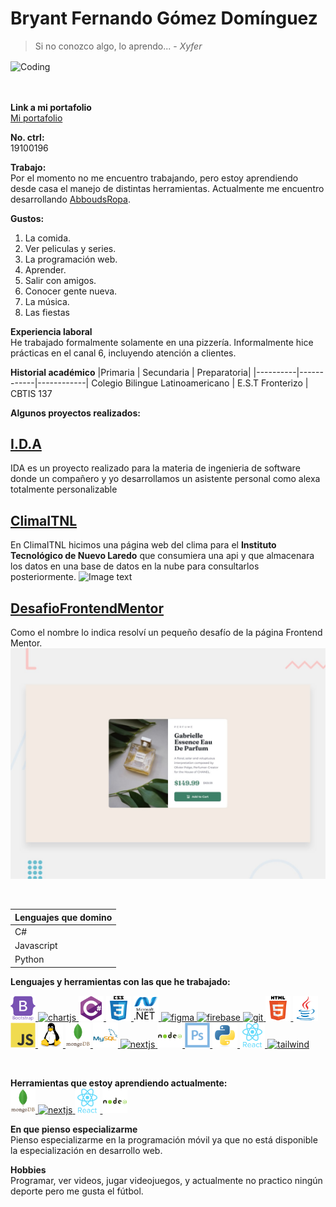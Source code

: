 # Bryant Fernando Gómez Domínguez #

> Si no conozco algo, lo aprendo... - _Xyfer_

<img align= "center" alt="Coding" width="400" src="https://c.tenor.com/2uyENRmiUt0AAAAC/coding.gif">

<br>
<br>
<br>

**Link a mi portafolio**  
[Mi portafolio](https://xyfer-portfolio.netlify.app/)

**No. ctrl:**  
19100196

**Trabajo:**  
Por el momento no me encuentro trabajando, pero estoy aprendiendo desde casa el manejo de distintas herramientas. Actualmente me encuentro desarrollando [AbboudsRopa](https://github.com/FernandoGmz2001/abbouds-ropa).

**Gustos:**  

1. La comida.
2. Ver peliculas y series.
3. La programación web.
4. Aprender.
5. Salir con amigos.
6. Conocer gente nueva.
7. La música.
8. Las fiestas

**Experiencia laboral**  
He trabajado formalmente solamente en una pizzería.
Informalmente hice prácticas en el canal 6, incluyendo atención a clientes.

**Historial académico**
|Primaria | Secundaria | Preparatoria|
|----------|------------|------------|
Colegio Bilingue Latinoamericano | E.S.T Fronterizo | CBTIS 137

**Algunos proyectos realizados:**  

## [I.D.A](https://github.com/BryanTG1221/IDA) ##
IDA es un proyecto realizado para la materia de ingenieria de software donde un compañero y yo desarrollamos un asistente personal como alexa totalmente personalizable

## [ClimaITNL](https://github.com/ZTStudios/ClimaITNL) ##
En ClimaITNL hicimos una página web del clima para el **Instituto Tecnológico de Nuevo Laredo** que consumiera una api y que almacenara los datos en una base de datos en la nube para consultarlos posteriormente.
![Image text](https://camo.githubusercontent.com/d87d20621329cac8294050b9fe2393b8261390b5d59fc80962c1a3a1159db725/68747470733a2f2f6d656469612e646973636f72646170702e6e65742f6174746163686d656e74732f3938333530353233313230393937353835382f3938363738333934303738303131383035372f756e6b6e6f776e2e706e673f77696474683d363037266865696768743d363833)

## [DesafioFrontendMentor](https://github.com/FernandoGmz2001/DesafioFrontEnd) ##
Como el nombre lo indica resolví un pequeño desafío de la página Frontend Mentor.
![Image text](https://github.com/FernandoGmz2001/DesafioFrontEnd/raw/main/design/desktop-preview.jpg)

<br>

| Lenguajes que domino |
| -------------------- |
| C#                   |
| Javascript           |
| Python               |

**Lenguajes y herramientas con las que he trabajado:**  

<p align="left"> <a href="https://getbootstrap.com" target="_blank" rel="noreferrer"> <img src="https://raw.githubusercontent.com/devicons/devicon/master/icons/bootstrap/bootstrap-plain-wordmark.svg" alt="bootstrap" width="40" height="40"/> </a> <a href="https://www.chartjs.org" target="_blank" rel="noreferrer"> <img src="https://www.chartjs.org/media/logo-title.svg" alt="chartjs" width="40" height="40"/> </a> <a href="https://www.w3schools.com/cs/" target="_blank" rel="noreferrer"> <img src="https://raw.githubusercontent.com/devicons/devicon/master/icons/csharp/csharp-original.svg" alt="csharp" width="40" height="40"/> </a> <a href="https://www.w3schools.com/css/" target="_blank" rel="noreferrer"> <img src="https://raw.githubusercontent.com/devicons/devicon/master/icons/css3/css3-original-wordmark.svg" alt="css3" width="40" height="40"/> </a> <a href="https://dotnet.microsoft.com/" target="_blank" rel="noreferrer"> <img src="https://raw.githubusercontent.com/devicons/devicon/master/icons/dot-net/dot-net-original-wordmark.svg" alt="dotnet" width="40" height="40"/> </a> <a href="https://www.figma.com/" target="_blank" rel="noreferrer"> <img src="https://www.vectorlogo.zone/logos/figma/figma-icon.svg" alt="figma" width="40" height="40"/> </a> <a href="https://firebase.google.com/" target="_blank" rel="noreferrer"> <img src="https://www.vectorlogo.zone/logos/firebase/firebase-icon.svg" alt="firebase" width="40" height="40"/> </a> <a href="https://git-scm.com/" target="_blank" rel="noreferrer"> <img src="https://www.vectorlogo.zone/logos/git-scm/git-scm-icon.svg" alt="git" width="40" height="40"/> </a> <a href="https://www.w3.org/html/" target="_blank" rel="noreferrer"> <img src="https://raw.githubusercontent.com/devicons/devicon/master/icons/html5/html5-original-wordmark.svg" alt="html5" width="40" height="40"/> </a> <a href="https://www.java.com" target="_blank" rel="noreferrer"> <img src="https://raw.githubusercontent.com/devicons/devicon/master/icons/java/java-original.svg" alt="java" width="40" height="40"/> </a> <a href="https://developer.mozilla.org/en-US/docs/Web/JavaScript" target="_blank" rel="noreferrer"> <img src="https://raw.githubusercontent.com/devicons/devicon/master/icons/javascript/javascript-original.svg" alt="javascript" width="40" height="40"/> </a> <a href="https://www.linux.org/" target="_blank" rel="noreferrer"> <img src="https://raw.githubusercontent.com/devicons/devicon/master/icons/linux/linux-original.svg" alt="linux" width="40" height="40"/> </a> <a href="https://www.mongodb.com/" target="_blank" rel="noreferrer"> <img src="https://raw.githubusercontent.com/devicons/devicon/master/icons/mongodb/mongodb-original-wordmark.svg" alt="mongodb" width="40" height="40"/> </a> <a href="https://www.mysql.com/" target="_blank" rel="noreferrer"> <img src="https://raw.githubusercontent.com/devicons/devicon/master/icons/mysql/mysql-original-wordmark.svg" alt="mysql" width="40" height="40"/> </a> <a href="https://nextjs.org/" target="_blank" rel="noreferrer"> <img src="https://cdn.worldvectorlogo.com/logos/nextjs-2.svg" alt="nextjs" width="40" height="40"/> </a> <a href="https://nodejs.org" target="_blank" rel="noreferrer"> <img src="https://raw.githubusercontent.com/devicons/devicon/master/icons/nodejs/nodejs-original-wordmark.svg" alt="nodejs" width="40" height="40"/> </a> <a href="https://www.photoshop.com/en" target="_blank" rel="noreferrer"> <img src="https://raw.githubusercontent.com/devicons/devicon/master/icons/photoshop/photoshop-line.svg" alt="photoshop" width="40" height="40"/> </a> <a href="https://www.python.org" target="_blank" rel="noreferrer"> <img src="https://raw.githubusercontent.com/devicons/devicon/master/icons/python/python-original.svg" alt="python" width="40" height="40"/> </a> <a href="https://reactjs.org/" target="_blank" rel="noreferrer"> <img src="https://raw.githubusercontent.com/devicons/devicon/master/icons/react/react-original-wordmark.svg" alt="react" width="40" height="40"/> </a> <a href="https://tailwindcss.com/" target="_blank" rel="noreferrer"> <img src="https://www.vectorlogo.zone/logos/tailwindcss/tailwindcss-icon.svg" alt="tailwind" width="40" height="40"/> </a> </p>

<br>

**Herramientas que estoy aprendiendo actualmente:**  
<a href="https://www.mongodb.com/" target="_blank" rel="noreferrer"> <img src="https://raw.githubusercontent.com/devicons/devicon/master/icons/mongodb/mongodb-original-wordmark.svg" alt="mongodb" width="40" height="40"/> </a><a href="https://nextjs.org/" target="_blank" rel="noreferrer"> <img src="https://cdn.worldvectorlogo.com/logos/nextjs-2.svg" alt="nextjs" width="40" height="40"/> </a><a href="https://reactjs.org/" target="_blank" rel="noreferrer"> <img src="https://raw.githubusercontent.com/devicons/devicon/master/icons/react/react-original-wordmark.svg" alt="react" width="40" height="40"/> </a><a href="https://nodejs.org" target="_blank" rel="noreferrer"> <img src="https://raw.githubusercontent.com/devicons/devicon/master/icons/nodejs/nodejs-original-wordmark.svg" alt="nodejs" width="40" height="40"/> </a>

**En que pienso especializarme**  
Pienso especializarme en la programación móvil ya que no está disponible la especialización en desarrollo web.

**Hobbies**  
Programar, ver videos, jugar videojuegos, y actualmente no practico ningún deporte pero me gusta el fútbol.

